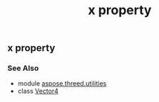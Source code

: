 ﻿---
title: x property
second_title: Aspose.3D for Python via .NET API References
description: 
type: docs
weight: 60
url: /python-net/aspose.threed.utilities/vector4/x/
is_root: false
---

## x property


### See Also
* module [aspose.threed.utilities](../../)
* class [Vector4](/3d/python-net/aspose.threed.utilities/vector4)
